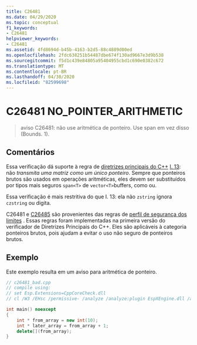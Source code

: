 ```yaml
---
title: C26481
ms.date: 04/29/2020
ms.topic: conceptual
f1_keywords:
- C26481
helpviewer_keywords:
- C26481
ms.assetid: 4fd8694d-b45b-4163-b2d5-88c4889d00ed
ms.openlocfilehash: 2fdc638251b54487dbe674f130ad9667e3d9b538
ms.sourcegitcommit: f5d1c439e84805a95404955cbd1c690e0382c672
ms.translationtype: MT
ms.contentlocale: pt-BR
ms.lasthandoff: 04/30/2020
ms.locfileid: "82599698"
---
```

# <a name="c26481-no_pointer_arithmetic"></a>C26481 NO_POINTER_ARITHMETIC

> aviso C26481: não use aritmética de ponteiro. Use span em vez disso (Bounds. 1).

## <a name="remarks"></a>Comentários

Essa verificação dá suporte à regra de [diretrizes principais do C++](https://github.com/isocpp/CppCoreGuidelines/blob/master/CppCoreGuidelines.md) [I. 13](https://github.com/isocpp/CppCoreGuidelines/blob/master/CppCoreGuidelines.md#Ri-array): não *transmita uma matriz como um único ponteiro*. Sempre que ponteiros brutos são usados em operações aritméticas, eles devem ser substituídos por tipos mais seguros `span<T>` de `vector<T>`buffers, como ou.

Essa verificação é mais restritiva do que I. 13: ela não `zstring` ignora `czstring` ou digita.

C26481 e [C26485](c26485.md) são provenientes das regras de [perfil de segurança dos limites](https://github.com/isocpp/CppCoreGuidelines/blob/master/CppCoreGuidelines.md#SS-bounds) . Essas regras foram implementadas na primeira versão do verificador de Diretrizes Principais do C++. Eles são aplicáveis à categoria ponteiros brutos, pois ajudam a evitar o uso não seguro de ponteiros brutos.

## <a name="example"></a>Exemplo

Este exemplo resulta em um aviso para aritmética de ponteiro.

```cpp
// c26481_bad.cpp
// compile using:
// set Esp.Extensions=CppCoreCheck.dll
// cl /W3 /EHsc /permissive- /analyze /analyze:plugin EspXEngine.dll /analyze:ruleset "%VSINSTALLDIR%\Team Tools\Static Analysis Tools\Rule Sets\CppCoreCheckBoundsRules.ruleset" c26481_bad.cpp

int main() noexcept
{
    int * from_array = new int(10);
    int * later_array = from_array + 1;
    delete[](from_array);
}
```
